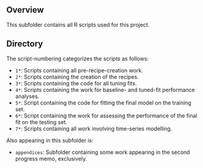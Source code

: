 ## Overview

This subfolder contains all R scripts used for this project.

## Directory

The script-numbering categorizes the scripts as follows:

- `1*`: Scripts containing all pre-recipe-creation work.
- `2*`: Scripts containing the creation of the recipes.
- `3*`: Scripts containing the code for all tuning fits.
- `4*`: Scripts containing the work for baseline- and tuned-fit performance analyses.
- `5*`: Script containing the code for fitting the final model on the training set.
- `6*`: Script containing the work for assessing the performance of the final fit on the testing set.
- `7*`: Scripts containing all work involving time-series modelling.

Also appearing in this subfolder is:

- `appendices`: Subfolder containing some work appearing in the second progress memo, exclusively.